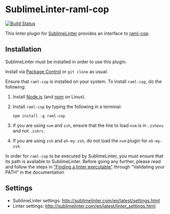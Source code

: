 SublimeLinter-raml-cop
================================

[![Build Status](https://travis-ci.org/SublimeLinter/SublimeLinter-raml-cop.svg?branch=master)](https://travis-ci.org/SublimeLinter/SublimeLinter-raml-cop)

This linter plugin for [SublimeLinter](https://github.com/SublimeLinter/SublimeLinter) provides an interface to [raml-cop](https://github.com/thebinarypenguin/raml-cop).

## Installation

SublimeLinter must be installed in order to use this plugin.

Install via [Package Control](https://packagecontrol.io) or `git clone` as usual.

Ensure that `raml-cop` is installed on your system. To install `raml-cop`, do the following:

1. Install [Node.js](http://nodejs.org) (and [npm](https://github.com/joyent/node/wiki/Installing-Node.js-via-package-manager) on Linux).

2. Install `raml-cop` by typing the following in a terminal:
   ```
   npm install -g raml-cop
   ```

3. If you are using `nvm` and `zsh`, ensure that the line to load `nvm` is in `.zshenv` and not `.zshrc`.

4. If you are using `zsh` and `oh-my-zsh`, do not load the `nvm` plugin for `oh-my-zsh`.

In order for `raml-cop` to be executed by SublimeLinter, you must ensure that its path is available to SublimeLinter. Before going any further, please read and follow the steps in [“Finding a linter executable”](http://sublimelinter.readthedocs.org/en/latest/troubleshooting.html#finding-a-linter-executable) through “Validating your PATH” in the documentation

## Settings

- SublimeLinter settings: http://sublimelinter.com/en/latest/settings.html
- Linter settings: http://sublimelinter.com/en/latest/linter_settings.html
